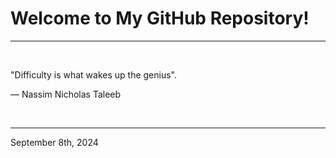 # Welcome to My GitHub Repository!

---

<br>

"Difficulty is what wakes up the genius"\.

― Nassim Nicholas Taleeb
 
</br>

---
September 8th, 2024
